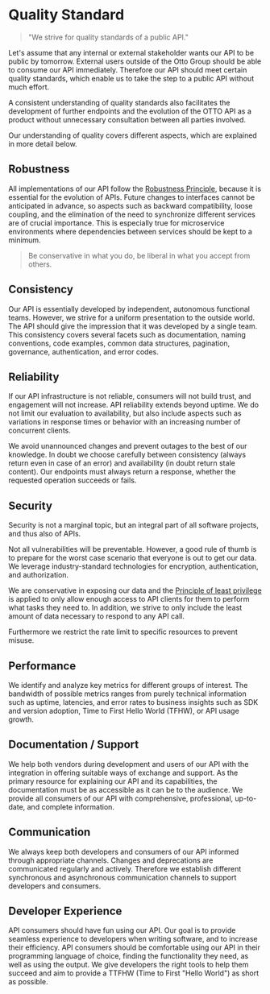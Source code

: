 # Quality Standard

> "We strive for quality standards of a public API."

Let's assume that any internal or external stakeholder wants our API to be public by tomorrow. External users outside of the Otto Group should be able to consume our API immediately. Therefore our API should meet certain quality standards, which enable us to take the step to a public API without much effort.

A consistent understanding of quality standards also facilitates the development of further endpoints and the evolution of the OTTO API as a product without unnecessary consultation between all parties involved.

Our understanding of quality covers different aspects, which are explained in more detail below. 

## Robustness

All implementations of our API follow the [Robustness Principle](https://en.wikipedia.org/wiki/Robustness_principle), because it is essential for the evolution of APIs. Future changes to interfaces cannot be anticipated in advance, so aspects such as backward compatibility, loose coupling, and the elimination of the need to synchronize different services are of crucial importance. This is especially true for microservice environments where dependencies between services should be kept to a minimum.

> Be conservative in what you do, be liberal in what you accept from others.

## Consistency

Our API is essentially developed by independent, autonomous functional teams. However, we strive for a uniform presentation to the outside world. The API should give the impression that it was developed by a single team.
This consistency covers several facets such as documentation, naming conventions, code examples, common data structures, pagination, governance, authentication, and error codes.

## Reliability

If our API infrastructure is not reliable, consumers will not build trust, and engagement will not increase. API reliability extends beyond uptime. We do not limit our evaluation to availability, but also include aspects such as variations in response times or behavior with an increasing number of concurrent clients.

We avoid unannounced changes and prevent outages to the best of our knowledge. In doubt we choose carefully between consistency (always return even in case of an error) and availability (in doubt return stale content). Our endpoints must always return a response, whether the requested operation succeeds or fails.

## Security

Security is not a marginal topic, but an integral part of all software projects, and thus also of APIs.

Not all vulnerabilities will be preventable. However, a good rule of thumb is to prepare for the worst case scenario that everyone is out to get our data. We leverage industry-standard technologies for encryption, authentication, and authorization.

We are conservative in exposing our data and the [Principle of least privilege](https://en.wikipedia.org/wiki/Principle_of_least_privilege) is applied to only allow enough access to API clients for them to perform what tasks they need to. In addition, we strive to only include the least amount of data necessary to respond to any API call.

Furthermore we restrict the rate limit to specific resources to prevent misuse. 

## Performance

We identify and analyze key metrics for different groups of interest. The bandwidth of possible metrics ranges from purely technical information such as uptime, latencies, and error rates to business insights such as SDK and version adoption, Time to First Hello World (TFHW), or API usage growth.

## Documentation / Support

We help both vendors during development and users of our API with the integration in offering suitable ways of exchange and support. As the primary resource for explaining our API and its capabilities, the documentation must be as accessible as it can be to the audience. We provide all consumers of our API with comprehensive, professional, up-to-date, and complete information.

## Communication

We always keep both developers and consumers of our API informed through appropriate channels. Changes and deprecations are communicated regularly and actively. Therefore we establish different synchronous and asynchronous communication channels to support developers and consumers.

## Developer Experience

API consumers should have fun using our API. Our goal is to provide seamless experience to developers when writing software, and to increase their efficiency. API consumers should be comfortable using our API in their programming language of choice, finding the functionality they need, as well as using the output. We give developers the right tools to help them succeed and aim to provide a TTFHW (Time to First "Hello World") as short as possible.
